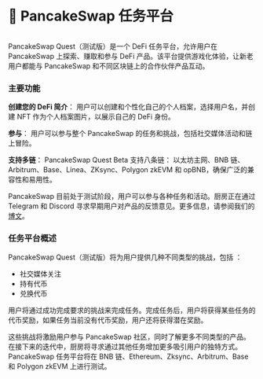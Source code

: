 # 🎯 PancakeSwap 任务平台

<figure><img src="../../.gitbook/assets/image (394).png" alt=""><figcaption></figcaption></figure>

PancakeSwap Quest（测试版）是一个 DeFi 任务平台，允许用户在 PancakeSwap 上探索、赚取和参与 DeFi 产品。该平台提供游戏化体验，让新老用户都能与 PancakeSwap 和不同区块链上的合作伙伴产品互动。

### **主要功能**

**创建您的 DeFi 简介**： 用户可以创建和个性化自己的个人档案，选择用户名，并创建 NFT 作为个人档案图片，以展示自己的 DeFi 身份。&#x20;

**参与**： 用户可以参与整个 PancakeSwap 的任务和挑战，包括社交媒体活动和链上冒险。&#x20;

**支持多链**： PancakeSwap Quest Beta 支持八条链： 以太坊主网、BNB 链、Arbitrum、Base、Linea、ZKsync、Polygon zkEVM 和 opBNB，确保广泛的兼容性和易用性。&#x20;

PancakeSwap 目前处于测试阶段，用户可以参与各种任务和活动。厨房正在通过 Telegram 和 Discord 寻求早期用户对产品的反馈意见。更多信息，请参阅我们的[博文](https://blog.pancakeswap.finance/articles/introducing-pancake-swap-quest-beta-your-ultimate-de-fi-quest-platform)。

### **任务平台概述**&#x20;

PancakeSwap Quest（测试版）将为用户提供几种不同类型的挑战，包括 ：

* 社交媒体关注&#x20;
* 持有代币&#x20;
* 兑换代币&#x20;

用户将通过成功完成要求的挑战来完成任务。完成任务后，用户将获得某些任务的代币奖励，如果任务当前没有代币奖励，用户还将获得潜在奖励。&#x20;

这些挑战将激励用户参与 PancakeSwap 社区，同时了解更多不同类型的产品。在接下来的迭代中，厨房将寻求通过其他任务增加更多吸引用户的独特方式。PancakeSwap 任务平台将在 BNB 链、Ethereum、Zksync、Arbitrum、Base 和 Polygon zkEVM 上进行测试。
